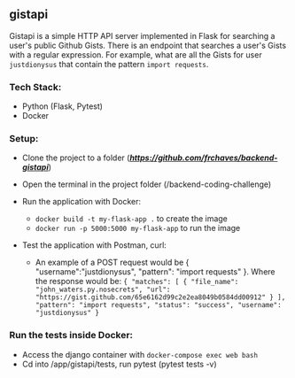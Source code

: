 ## gistapi

Gistapi is a simple HTTP API server implemented in Flask for searching a user's public Github Gists.
There is an endpoint that searches a user's Gists with a regular expression.
For example, what are all the Gists for user `justdionysus` that contain the pattern `import requests`.

### Tech Stack:
- Python (Flask, Pytest)
- Docker


### Setup:
- Clone the project to a folder (_**https://github.com/frchaves/backend-gistapi**_)
- Open the terminal in the project folder (/backend-coding-challenge)
- Run the application with Docker:
  - `docker build -t my-flask-app .` to create the image 
  - `docker run -p 5000:5000 my-flask-app` to run the image
  
- Test the application with Postman, curl:
  - An example of a POST request would be
    {
    "username":"justdionysus",
    "pattern": "import requests"
    }.
    Where the response would be:
    `
    {
    "matches": [
        {
            "file_name": "john_waters.py.nosecrets",
            "url": "https://gist.github.com/65e6162d99c2e2ea8049b0584dd00912"
        }
    ],
    "pattern": "import requests",
    "status": "success",
    "username": "justdionysus"
}
`

### Run the tests inside Docker:
  - Access the django container with `docker-compose exec web bash`
  - Cd into /app/gistapi/tests, run pytest (pytest tests -v)

   
    
